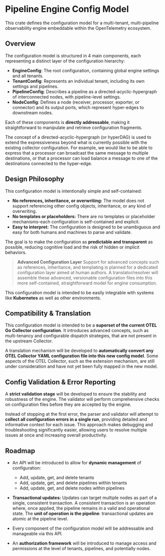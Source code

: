 # Pipeline Engine Config Model

This crate defines the configuration model for a multi-tenant, multi-pipeline
observability engine embeddable within the OpenTelemetry ecosystem.

## Overview

The configuration model is structured in 4 main components, each representing a
distinct layer of the configuration hierarchy:

- **EngineConfig**: The root configuration, containing global engine settings
  and all tenants.
- **TenantConfig**: Represents an individual tenant, including its own settings
  and pipelines.
- **PipelineConfig**: Describes a pipeline as a directed-acyclic-hypergraph of
  interconnected nodes, with pipeline-level settings.
- **NodeConfig**: Defines a node (receiver, processor, exporter, or connector)
  and its output ports, which represent hyper-edges to downstream nodes.

Each of these components is **directly addressable**, making it straightforward
to manipulate and retrieve configuration fragments.

The concept of a directed-acyclic-hypergraph (or hyperDAG) is used to extend the
expressiveness beyond what is currently possible with the existing collector
configuration. For example, we would like to be able to express that a processor
can broadcast the same message to multiple destinations, or that a processor can
load balance a message to one of the destinations connected to the hyper-edge.

## Design Philosophy

This configuration model is intentionally simple and self-contained:

- **No references, inheritance, or overwriting:** The model does not support
  referencing other config objects, inheritance, or any kind of overwriting.
- **No templates or placeholders:** There are no templates or placeholder
  mechanisms-each configuration is self-contained and explicit.
- **Easy to interpret:** The configuration is designed to be unambiguous and
  easy for both humans and machines to parse and validate.

The goal is to make the configuration as **predictable and transparent** as
possible, reducing cognitive load and the risk of hidden or implicit behaviors.

> **Advanced Configuration Layer** Support for advanced concepts such as
> references, inheritance, and templating is planned for a dedicated
> configuration layer aimed at human authors. A translator/resolver will
> assemble these advanced, versionable configuration files into this more
> self-contained, straightforward model for engine consumption.

This configuration model is intended to be easily integrable with systems like
**Kubernetes** as well as other environments.

## Compatibility & Translation

This configuration model is intended to be a **superset of the current OTEL Go
Collector configuration**. It introduces advanced concepts, such as
multi-tenancy and configurable dispatch strategies, that are not present in the
upstream Collector.

A translation mechanism will be developed to **automatically convert any OTEL
Collector YAML configuration file into this new config model**. Some aspects of
the OTEL Collector, such as the extension mechanism, are still under
consideration and have not yet been fully mapped in the new model.

## Config Validation & Error Reporting

A **strict validation stage** will be developed to ensure the stability and
robustness of the engine. The validator will perform comprehensive checks on
configuration files before they are accepted by the engine.

Instead of stopping at the first error, the parser and validator will attempt to
**collect all configuration errors in a single run**, providing detailed and
informative context for each issue. This approach makes debugging and
troubleshooting significantly easier, allowing users to resolve multiple issues
at once and increasing overall productivity.

## Roadmap

- An API will be introduced to allow for **dynamic management** of
  configuration:

  - Add, update, get, and delete tenants
  - Add, update, get, and delete pipelines within tenants
  - Add, update, get, and delete nodes within pipelines

- **Transactional updates:** Updates can target multiple nodes as part of a
  single, consistent transaction. A consistent transaction is an operation
  where, once applied, the pipeline remains in a valid and operational state.
  The **unit of operation is the pipeline**: transactional updates are atomic at
  the pipeline level.

- Every component of the configuration model will be addressable and manageable
  via this API.

- An **authorization framework** will be introduced to manage access and
  permissions at the level of tenants, pipelines, and potentially nodes.
